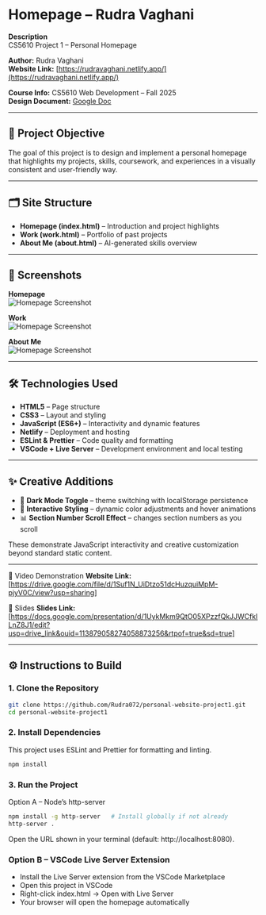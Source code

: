 # Homepage – Rudra Vaghani  

**Description**  
CS5610 Project 1 – Personal Homepage  

**Author:** Rudra Vaghani  
**Website Link:** [https://rudravaghani.netlify.app/](https://rudravaghani.netlify.app/)  

**Course Info:** CS5610 Web Development – Fall 2025  
**Design Document:** [Google Doc](https://docs.google.com/document/d/1OSa9D1KsgKOgl6zBZJTU4INtxq9zTxp0/edit?usp=sharing)  

---

## 📌 Project Objective  
The goal of this project is to design and implement a personal homepage that highlights my projects, skills, coursework, and experiences in a visually consistent and user-friendly way.  

---

## 🗂️ Site Structure  
- **Homepage (index.html)** – Introduction and project highlights  
- **Work (work.html)** – Portfolio of past projects  
- **About Me (about.html)** – AI-generated skills overview 

---

## 📸 Screenshots  
**Homepage**  
![Homepage Screenshot](https://i.imgur.com/lgygbFe.png)

**Work**  
![Homepage Screenshot](https://i.imgur.com/Lwoj56W.png)

**About Me**  
![Homepage Screenshot](https://i.imgur.com/UThkc7d.png)

---

## 🛠️ Technologies Used  
- **HTML5** – Page structure  
- **CSS3** – Layout and styling  
- **JavaScript (ES6+)** – Interactivity and dynamic features  
- **Netlify** – Deployment and hosting  
- **ESLint & Prettier** – Code quality and formatting  
- **VSCode + Live Server** – Development environment and local testing  

---

## ✨ Creative Additions  
- 🌙 **Dark Mode Toggle** – theme switching with localStorage persistence  
- 🎨 **Interactive Styling** – dynamic color adjustments and hover animations  
- 📊 **Section Number Scroll Effect** – changes section numbers as you scroll  

These demonstrate JavaScript interactivity and creative customization beyond standard static content.  

---

🎥 Video Demonstration
**Website Link:** [https://drive.google.com/file/d/1Suf1N_UiDtzo51dcHuzquiMpM-pjyV0C/view?usp=sharing]

📑 Slides
**Slides Link:** [https://docs.google.com/presentation/d/1UykMkm9QtO05XPzzfQkJJWCfkILnZ8J1/edit?usp=drive_link&ouid=113879058274058873256&rtpof=true&sd=true]

---

## ⚙️ Instructions to Build  

### 1. Clone the Repository  
```bash
git clone https://github.com/Rudra072/personal-website-project1.git
cd personal-website-project1
```

### 2. Install Dependencies
This project uses ESLint and Prettier for formatting and linting.

```bash
npm install
```

### 3. Run the Project
Option A – Node’s http-server

```bash
npm install -g http-server   # Install globally if not already
http-server .
```

Open the URL shown in your terminal (default: http://localhost:8080).

### Option B – VSCode Live Server Extension

- Install the Live Server extension from the VSCode Marketplace
- Open this project in VSCode
- Right-click index.html → Open with Live Server
- Your browser will open the homepage automatically
